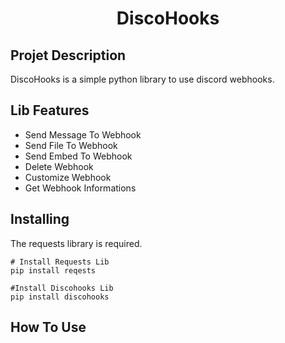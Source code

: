 <div align="center">

# DiscoHooks 
</div>

## Projet Description 
DiscoHooks is a simple python library to use discord webhooks.

## Lib Features 
- Send Message To Webhook
- Send File To Webhook
- Send Embed To Webhook
- Delete Webhook
- Customize Webhook
- Get Webhook Informations

## Installing
The requests library is required.

```
# Install Requests Lib
pip install reqests

#Install Discohooks Lib
pip install discohooks
```

## How To Use
